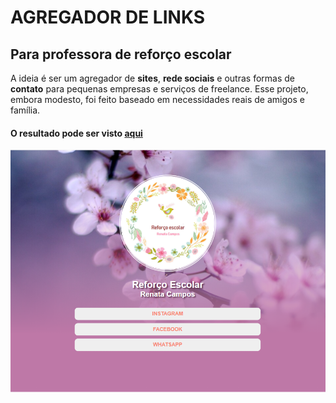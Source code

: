 # AGREGADOR DE LINKS
## Para professora de reforço escolar

A ideia é ser um agregador de **sites**, **rede sociais** e outras formas de **contato** para pequenas empresas e serviços de freelance. Esse projeto, embora modesto, foi feito baseado em necessidades reais de amigos e família.
#### O resultado pode ser visto [aqui](https://linksre.araujocoding.repl.co/) 

![](https://github.com/Pereira-Araujo/Projetos/blob/main/Projetos_Vanilla/Re_Pedagogia/assets/print_Um.png?raw=true)





